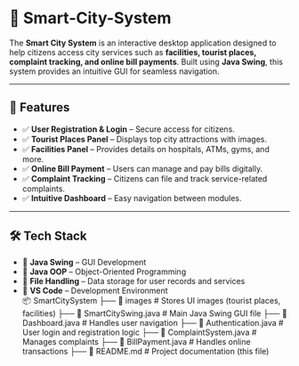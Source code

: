 # 🌆 Smart-City-System

The **Smart City System** is an interactive desktop application designed to help citizens access city services such as **facilities, tourist places, complaint tracking, and online bill payments**. Built using **Java Swing**, this system provides an intuitive GUI for seamless navigation.

---

## 🚀 Features  
- ✅ **User Registration & Login** – Secure access for citizens.  
- ✅ **Tourist Places Panel** – Displays top city attractions with images.  
- ✅ **Facilities Panel** – Provides details on hospitals, ATMs, gyms, and more.  
- ✅ **Online Bill Payment** – Users can manage and pay bills digitally.  
- ✅ **Complaint Tracking** – Citizens can file and track service-related complaints.  
- ✅ **Intuitive Dashboard** – Easy navigation between modules.  

---

## 🛠️ Tech Stack  
- 🔹 **Java Swing** – GUI Development  
- 🔹 **Java OOP** – Object-Oriented Programming  
- 🔹 **File Handling** – Data storage for user records and services  
- 🔹 **VS Code** – Development Environment  
📦 SmartCitySystem
 ├── 📁 images                # Stores UI images (tourist places, facilities)
 ├── 📄 SmartCitySwing.java   # Main Java Swing GUI file
 ├── 📄 Dashboard.java        # Handles user navigation
 ├── 📄 Authentication.java   # User login and registration logic
 ├── 📄 ComplaintSystem.java  # Manages complaints
 ├── 📄 BillPayment.java      # Handles online transactions
 ├── 📄 README.md             # Project documentation (this file)
